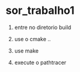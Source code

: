 # sor_trabalho1

1. entre no diretorio build 
2. use o cmake ..
3. use make

4. execute o pathtracer
